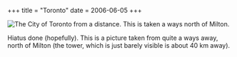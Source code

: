+++
title = "Toronto"
date = 2006-06-05
+++

![The City of Toronto from a distance.  This is taken a ways north of Milton.](http://www.aphoenix.ca/photoblog/photos/Toronto.jpg)

Hiatus done (hopefully). This is a picture taken from quite a ways away, north of Milton (the tower, which is just barely visible is about 40 km away).

